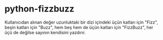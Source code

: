 # python-fizzbuzz
 Kullanıcıdan alınan değer uzunluktaki bir dizi içindeki üçün katları için "Fizz", beşin katları için "Buzz", hem beş hem de üçün katları için "FizzBuzz", her üçü de değilse sayının kendisini yazdırır.
